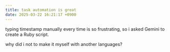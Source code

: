 ```yaml
---
title: task automation is great
date: 2025-03-22 16:21:17 +0900
---
```


typing timestamp manually every time is so frustrating, so i asked Gemini to create a Ruby script.

why did i not to make it myself with another languages?